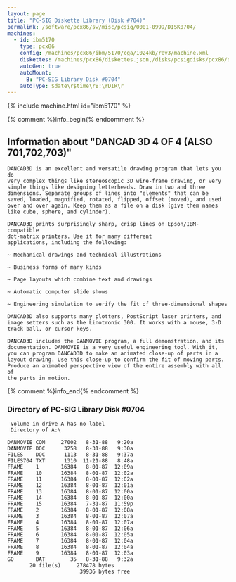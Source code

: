 ```yaml
---
layout: page
title: "PC-SIG Diskette Library (Disk #704)"
permalink: /software/pcx86/sw/misc/pcsig/0001-0999/DISK0704/
machines:
  - id: ibm5170
    type: pcx86
    config: /machines/pcx86/ibm/5170/cga/1024kb/rev3/machine.xml
    diskettes: /machines/pcx86/diskettes.json,/disks/pcsigdisks/pcx86/diskettes.json
    autoGen: true
    autoMount:
      B: "PC-SIG Library Disk #0704"
    autoType: $date\r$time\rB:\rDIR\r
---
```


{% include machine.html id="ibm5170" %}

{% comment %}info_begin{% endcomment %}

## Information about "DANCAD 3D 4 OF 4 (ALSO 701,702,703)"

    DANCAD3D is an excellent and versatile drawing program that lets you do
    very complex things like stereoscopic 3D wire-frame drawing, or very
    simple things like designing letterheads. Draw in two and three
    dimensions. Separate groups of lines into "elements" that can be
    saved, loaded, magnified, rotated, flipped, offset (moved), and used
    over and over again. Keep them as a file on a disk (give them names
    like cube, sphere, and cylinder).
    
    DANCAD3D prints surprisingly sharp, crisp lines on Epson/IBM-compatible
    dot-matrix printers. Use it for many different
    applications, including the following:
    
    ~ Mechanical drawings and technical illustrations
    
    ~ Business forms of many kinds
    
    ~ Page layouts which combine text and drawings
    
    ~ Automatic computer slide shows
    
    ~ Engineering simulation to verify the fit of three-dimensional shapes
    
    DANCAD3D also supports many plotters, PostScript laser printers, and
    image setters such as the Linotronic 300. It works with a mouse, 3-D
    track ball, or cursor keys.
    
    DANCAD3D includes the DANMOVIE program, a full demonstration, and its
    documentation. DANMOVIE is a very useful engineering tool. With it,
    you can program DANCAD3D to make an animated close-up of parts in a
    layout drawing. Use this close-up to confirm the fit of moving parts.
    Produce an animated perspective view of the entire assembly with all of
    the parts in motion.
{% comment %}info_end{% endcomment %}


### Directory of PC-SIG Library Disk #0704

     Volume in drive A has no label
     Directory of A:\

    DANMOVIE COM     27002   8-31-88   9:20a
    DANMOVIE DOC      3258   8-31-88   9:30a
    FILES    DOC      1113   8-31-88   9:37a
    FILES704 TXT      1310  11-21-88   8:48a
    FRAME    1       16384   8-01-87  12:09a
    FRAME    10      16384   8-01-87  12:02a
    FRAME    11      16384   8-01-87  12:02a
    FRAME    12      16384   8-01-87  12:01a
    FRAME    13      16384   8-01-87  12:00a
    FRAME    14      16384   8-01-87  12:00a
    FRAME    15      16384   7-31-87  11:59p
    FRAME    2       16384   8-01-87  12:08a
    FRAME    3       16384   8-01-87  12:07a
    FRAME    4       16384   8-01-87  12:07a
    FRAME    5       16384   8-01-87  12:06a
    FRAME    6       16384   8-01-87  12:05a
    FRAME    7       16384   8-01-87  12:04a
    FRAME    8       16384   8-01-87  12:04a
    FRAME    9       16384   8-01-87  12:03a
    GO       BAT        35   8-31-88   9:32a
           20 file(s)     278478 bytes
                           39936 bytes free
